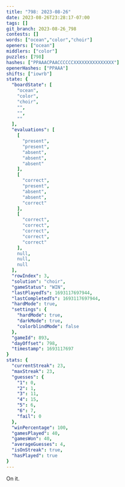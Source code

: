 ```yaml
---
title: "798: 2023-08-26"
date: 2023-08-26T23:28:17-07:00
tags: []
git_branch: 2023-08-26_798
contests: []
words: ["ocean","color","choir"]
openers: ["ocean"]
middlers: ["color"]
puzzles: [798]
hashes: ["PPAAACPAACCCCCCXXXXXXXXXXXXXXX"]
openerHashes: ["PPAAA"]
shifts: ["iowrb"]
state: {
  "boardState": [
    "ocean",
    "color",
    "choir",
    "",
    "",
    ""
  ],
  "evaluations": [
    [
      "present",
      "present",
      "absent",
      "absent",
      "absent"
    ],
    [
      "correct",
      "present",
      "absent",
      "absent",
      "correct"
    ],
    [
      "correct",
      "correct",
      "correct",
      "correct",
      "correct"
    ],
    null,
    null,
    null
  ],
  "rowIndex": 3,
  "solution": "choir",
  "gameStatus": "WIN",
  "lastPlayedTs": 1693117697944,
  "lastCompletedTs": 1693117697944,
  "hardMode": true,
  "settings": {
    "hardMode": true,
    "darkMode": true,
    "colorblindMode": false
  },
  "gameId": 893,
  "dayOffset": 798,
  "timestamp": 1693117697
}
stats: {
  "currentStreak": 23,
  "maxStreak": 23,
  "guesses": {
    "1": 0,
    "2": 1,
    "3": 11,
    "4": 15,
    "5": 6,
    "6": 7,
    "fail": 0
  },
  "winPercentage": 100,
  "gamesPlayed": 40,
  "gamesWon": 40,
  "averageGuesses": 4,
  "isOnStreak": true,
  "hasPlayed": true
}
---
```

<!-- more -->
On it.

